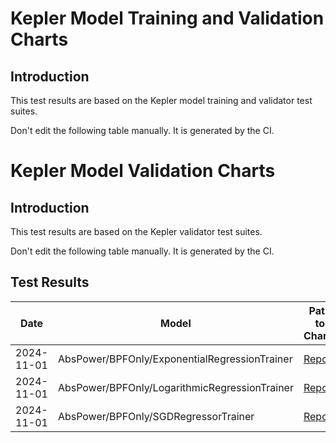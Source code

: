 # Kepler Model Training and Validation Charts

## Introduction

This test results are based on the Kepler model training and validator test suites.

Don't edit the following table manually. It is generated by the CI.

# Kepler Model Validation Charts

## Introduction

This test results are based on the Kepler validator test suites.

Don't edit the following table manually. It is generated by the CI.

## Test Results

| Date       | Model | Path to Charts | 
| ---------- | ----- | -------------- |
| 2024-11-01 | AbsPower/BPFOnly/ExponentialRegressionTrainer | [Report](train-validate-e2e/2024-11-01_15-56-26/AbsPower/BPFOnly/ExponentialRegressionTrainer/report-v0.7.12-25-g2c42b188.md) |
| 2024-11-01 | AbsPower/BPFOnly/LogarithmicRegressionTrainer | [Report](train-validate-e2e/2024-11-01_15-56-26/AbsPower/BPFOnly/LogarithmicRegressionTrainer/report-v0.7.12-25-g2c42b188.md) |
| 2024-11-01 | AbsPower/BPFOnly/SGDRegressorTrainer | [Report](train-validate-e2e/2024-11-01_15-56-26/AbsPower/BPFOnly/SGDRegressorTrainer/report-v0.7.12-25-g2c42b188.md) |

